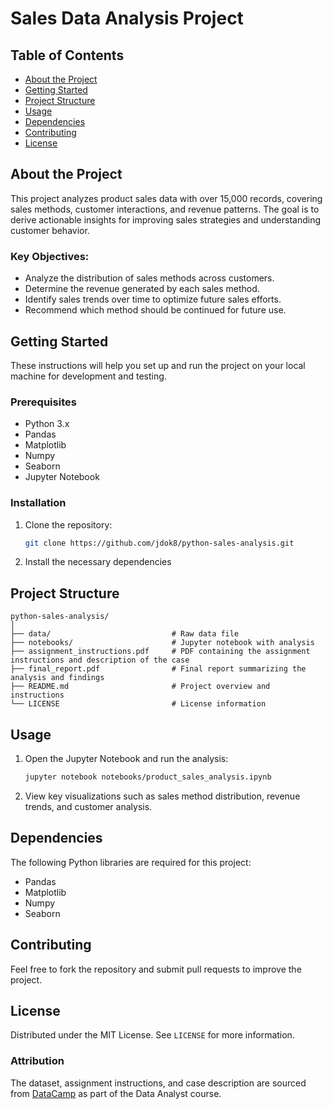 
# Sales Data Analysis Project

## Table of Contents

- [About the Project](#about-the-project)
- [Getting Started](#getting-started)
- [Project Structure](#project-structure)
- [Usage](#usage)
- [Dependencies](#dependencies)
- [Contributing](#contributing)
- [License](#license)

## About the Project

This project analyzes product sales data with over 15,000 records, covering sales methods, customer interactions, and revenue patterns. The goal is to derive actionable insights for improving sales strategies and understanding customer behavior.

### Key Objectives:
- Analyze the distribution of sales methods across customers.
- Determine the revenue generated by each sales method.
- Identify sales trends over time to optimize future sales efforts.
- Recommend which method should be continued for future use.

## Getting Started

These instructions will help you set up and run the project on your local machine for development and testing.

### Prerequisites

- Python 3.x
- Pandas
- Matplotlib
- Numpy
- Seaborn
- Jupyter Notebook

### Installation

1. Clone the repository:
   ```bash
   git clone https://github.com/jdok8/python-sales-analysis.git
   ```
2. Install the necessary dependencies


## Project Structure

```
python-sales-analysis/
│
├── data/                           # Raw data file
├── notebooks/                      # Jupyter notebook with analysis
├── assignment_instructions.pdf     # PDF containing the assignment instructions and description of the case
├── final_report.pdf                # Final report summarizing the analysis and findings
├── README.md                       # Project overview and instructions
└── LICENSE                         # License information
```

## Usage

1. Open the Jupyter Notebook and run the analysis:
   ```bash
   jupyter notebook notebooks/product_sales_analysis.ipynb
   ```

2. View key visualizations such as sales method distribution, revenue trends, and customer analysis.

## Dependencies

The following Python libraries are required for this project:
- Pandas
- Matplotlib
- Numpy
- Seaborn


## Contributing

Feel free to fork the repository and submit pull requests to improve the project.

## License

Distributed under the MIT License. See `LICENSE` for more information.

### Attribution

The dataset, assignment instructions, and case description are sourced from [DataCamp](https://www.datacamp.com) as part of the Data Analyst course.
